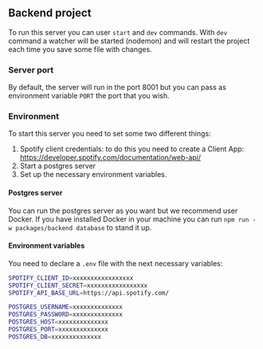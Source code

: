 ## Backend project

To run this server you can user `start` and `dev` commands. With `dev` command a watcher will be started (nodemon) and will restart the project each time you save some file with changes.
  
### Server port

By default, the server will run in the port 8001 but you can pass as environment variable `PORT` the port that you wish.

### Environment

To start this server you need to set some two different things:

1. Spotify client credentials: to do this you need to create a Client App: https://developer.spotify.com/documentation/web-api/
2. Start a postgres server
3. Set up the necessary environment variables.

#### Postgres server

You can run the postgres server as you want but we recommend user Docker. If you have installed Docker in your machine you can run `npm run -w packages/backend database` to stand it up.

#### Environment variables

You need to declare a `.env` file with the next necessary variables:

```bash
SPOTIFY_CLIENT_ID=xxxxxxxxxxxxxxxxx
SPOTIFY_CLIENT_SECRET=xxxxxxxxxxxxxxxxx
SPOTIFY_API_BASE_URL=https://api.spotify.com/

POSTGRES_USERNAME=xxxxxxxxxxxxxx
POSTGRES_PASSWORD=xxxxxxxxxxxxxx
POSTGRES_HOST=xxxxxxxxxxxxxx
POSTGRES_PORT=xxxxxxxxxxxxxx
POSTGRES_DB=xxxxxxxxxxxxxx
```